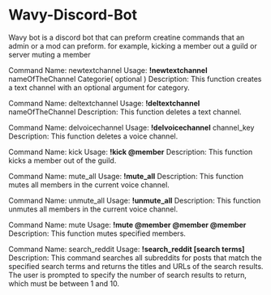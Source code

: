 # Wavy-Discord-Bot
Wavy bot is a discord bot that can preform creatine commands that an admin or a mod can preform. for example, kicking a member out a guild or server muting a member 

Command Name: newtextchannel
Usage: **!newtextchannel** nameOfTheChannel Categorie( optional ) Description: This function creates a text channel with an optional argument for category.

Command Name: deltextchannel
Usage: **!deltextchannel** nameOfTheChannel Description: This function deletes a text channel.

Command Name: delvoicechannel
Usage: **!delvoicechannel** channel_key Description: This function deletes a voice channel.

Command Name: kick
Usage: **!kick @member**
Description: This function kicks a member out of the guild.

Command Name: mute_all
Usage: **!mute_all**
Description: This function mutes all members in the current voice channel.

Command Name: unmute_all
Usage: **!unmute_all**
Description: This function unmutes all members in the current voice channel.

Command Name: mute
Usage: **!mute @member @member @member**
Description: This function mutes specified members.

Command Name: search_reddit
Usage: **!search_reddit [search terms]**
Description: This command searches all subreddits for posts that match the specified search terms and returns the titles and URLs of the search results. The user is prompted to specify the number of search results to return, which must be between 1 and 10.
